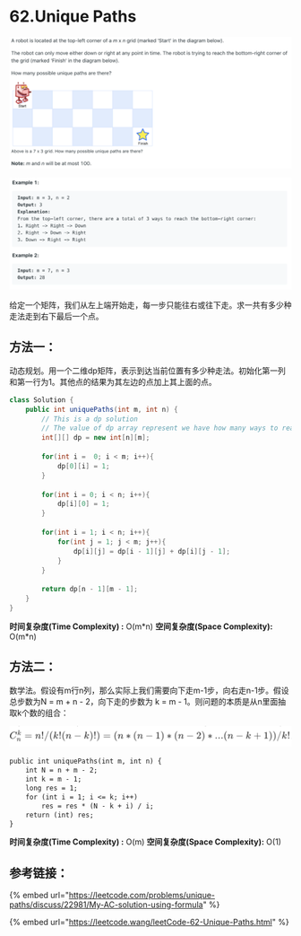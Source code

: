 # 62.Unique Paths

![](.gitbook/assets/image%20%286%29.png)

![](.gitbook/assets/image%20%2835%29.png)

给定一个矩阵，我们从左上端开始走，每一步只能往右或往下走。求一共有多少种走法走到右下最后一个点。

## 方法一：

动态规划。用一个二维dp矩阵，表示到达当前位置有多少种走法。初始化第一列和第一行为1。其他点的结果为其左边的点加上其上面的点。

```java
class Solution {
    public int uniquePaths(int m, int n) {
        // This is a dp solution
        // The value of dp array represent we have how many ways to reah that position
        int[][] dp = new int[n][m];
        
        for(int i =  0; i < m; i++){
            dp[0][i] = 1;
        }
        
        for(int i = 0; i < n; i++){
            dp[i][0] = 1;
        }
        
        for(int i = 1; i < n; i++){
            for(int j = 1; j < m; j++){
                dp[i][j] = dp[i - 1][j] + dp[i][j - 1];
            }
        }
        
        return dp[n - 1][m - 1];
    }
}
```

**时间复杂度\(Time Complexity\) :** O\(m\*n\)          **空间复杂度\(Space Complexity\):** O\(m\*n\)

## 方法二：

数学法。假设有m行n列，那么实际上我们需要向下走m-1步，向右走n-1步。假设总步数为N = m + n - 2，向下走的步数为 k = m - 1。则问题的本质是从n里面抽取k个数的组合：

![](.gitbook/assets/image%20%287%29.png)

```text
public int uniquePaths(int m, int n) {
    int N = n + m - 2; 
    int k = m - 1;  
    long res = 1; 
    for (int i = 1; i <= k; i++)
        res = res * (N - k + i) / i;
    return (int) res; 
}
```

**时间复杂度\(Time Complexity\) :** O\(m\)          **空间复杂度\(Space Complexity\):** O\(1\)

## 参考链接：

{% embed url="https://leetcode.com/problems/unique-paths/discuss/22981/My-AC-solution-using-formula" %}

{% embed url="https://leetcode.wang/leetCode-62-Unique-Paths.html" %}



